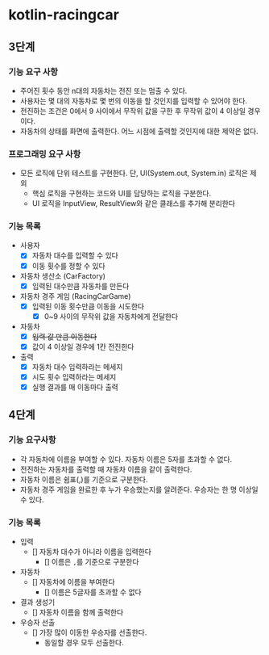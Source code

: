 # kotlin-racingcar
## 3단계 
### 기능 요구 사항 
- 주어진 횟수 동안 n대의 자동차는 전진 또는 멈출 수 있다.
- 사용자는 몇 대의 자동차로 몇 번의 이동을 할 것인지를 입력할 수 있어야 한다.
- 전진하는 조건은 0에서 9 사이에서 무작위 값을 구한 후 무작위 값이 4 이상일 경우이다.
- 자동차의 상태를 화면에 출력한다. 어느 시점에 출력할 것인지에 대한 제약은 없다.

### 프로그래밍 요구 사항 
- 모든 로직에 단위 테스트를 구현한다. 단, UI(System.out, System.in) 로직은 제외
  - 핵심 로직을 구현하는 코드와 UI를 담당하는 로직을 구분한다.
  - UI 로직을 InputView, ResultView와 같은 클래스를 추가해 분리한다

### 기능 목록
- 사용자 
  - [x] 자동차 대수를 입력할 수 있다 
  - [x] 이동 횟수를 정할 수 있다
- 자동차 생산소 (CarFactory)
  - [x] 입력된 대수만큼 자동차를 만든다
- 자동차 경주 게임 (RacingCarGame)
  - [x] 입력된 이동 횟수만큼 이동을 시도한다
    - [x] 0~9 사이의 무작위 값을 자동차에게 전달한다  
- 자동차
  - [x] ~~입력 값 만큼 이동한다~~
  - [x] 값이 4 이상일 경우에 1칸 전진한다 
- 출력
  - [x] 자동차 대수 입력하라는 메세지
  - [x] 시도 횟수 입력하라는 메세지
  - [x] 실행 결과를 매 이동마다 출력

## 4단계
### 기능 요구사항 
- 각 자동차에 이름을 부여할 수 있다. 자동차 이름은 5자를 초과할 수 없다.
- 전진하는 자동차를 출력할 때 자동차 이름을 같이 출력한다.
- 자동차 이름은 쉼표(,)를 기준으로 구분한다.
- 자동차 경주 게임을 완료한 후 누가 우승했는지를 알려준다. 우승자는 한 명 이상일 수 있다.

### 기능 목록 
- 입력 
  - [] 자동차 대수가 아니라 이름을 입력한다
    - [] 이름은 `,`를 기준으로 구분한다 
- 자동차
  - [] 자동차에 이름을 부여한다
    - [] 이름은 5글자를 초과할 수 없다 
- 결과 생성기 
  - [] 자동차 이름을 함께 출력한다 
- 우승자 선출 
  - [] 가장 많이 이동한 우승자를 선출한다. 
    - 동일할 경우 모두 선출한다. 